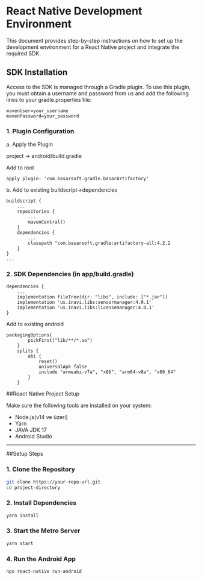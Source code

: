 
# React Native Development Environment

This document provides step-by-step instructions on how to set up the development environment for a React Native project and integrate the required SDK.

## SDK Installation

Access to the SDK is managed through a Gradle plugin. To use this plugin, you must obtain a username and password from us and add the following lines to your gradle.properties file:

```
mavenUser=your_username
mavenPassword=your_password
```

### 1. Plugin Configuration

a. Apply the Plugin

project -> android/build.gradle

Add to root
```
apply plugin: 'com.basarsoft.gradle.basarArtifactory'
```

b. Add to existing buildscript->dependencies

```
buildscript {
    ...
    repositories {
        ...
        mavenCentral()
    }
    dependencies {
        ...
        classpath "com.basarsoft.gradle:artifactory-all:4.2.2
    }
}
...
```
### 2. SDK Dependencies (in app/build.gradle)

```
dependencies {
    ...
    implementation fileTree(dir: "libs", include: ["*.jar"])
    implementation 'us.inavi.libs:sensormanager:4.0.1'
    implementation 'us.inavi.libs:licensemanager:4.0.1'
}

```

Add to existing android

```
packagingOptions{
        pickFirst("lib/**/*.so")
    }
    splits {
        abi {
            reset()
            universalApk false 
            include "armeabi-v7a", "x86", "arm64-v8a", "x86_64"
        }
    }
```

##React Native Project Setup

Make sure the following tools are installed on your system:

- Node.js(v14 ve üzeri)
- Yarn
- JAVA JDK 17
- Android Studio

---

##Setup Steps

### 1. Clone the Repository

```bash
git clone https://your-repo-url.git
cd project-directory
```

### 2. Install Dependencies

```bash
yarn install
```

### 3. Start the Metro Server

```bash
yarn start
```

### 4. Run the Android App

```bash
npx react-native run-android
```
